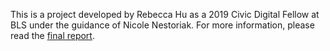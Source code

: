 This is a project developed by Rebecca Hu as a 2019 Civic Digital Fellow at BLS under the guidance of Nicole Nestoriak. For more information, please read the [final report](https://github.com/USDepartmentofLabor/ORS-task-classification-2019/blob/master/O_NET%20and%20ORS%20Work%20Task%20Classification%20Report.pdf).
